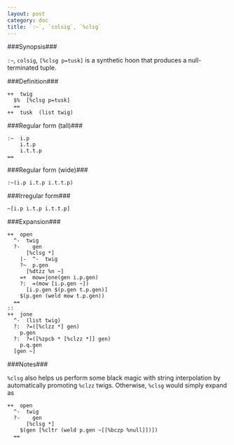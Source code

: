 ```yaml
---
layout: post
category: doc
title: `:~`, `colsig`, `%clsg`
---
```


###Synopsis###

`:~`, `colsig`, `[%clsg p=tusk]` is a synthetic hoon that
produces a null-terminated tuple.

###Definition###

    ++  twig  
      $%  [%clsg p=tusk]
      ==
    ++  tusk  (list twig)

###Regular form (tall)###

    :~  i.p
        i.t.p
        i.t.t.p
    ==

###Regular form (wide)###

    :~(i.p i.t.p i.t.t.p)

###Irregular form###

    ~[i.p i.t.p i.t.t.p]

###Expansion###
    
    ++  open
      ^-  twig
      ?-    gen
          [%clsg *]
        |-  ^-  twig
        ?~  p.gen
          [%dtzz %n ~]
        =+  mow=jone(gen i.p.gen)
        ?:  =(mow [i.p.gen ~])
          [i.p.gen $(p.gen t.p.gen)]
        $(p.gen (weld mow t.p.gen))
      ==
    ::
    ++  jone
      ^-  (list twig)
      ?:  ?=([%clzz *] gen)
        p.gen
      ?:  ?=([%zpcb * [%clzz *]] gen)
        p.q.gen
      [gen ~]

###Notes###

`%clsg` also helps us perform some black magic with string
interpolation by automatically promoting `%clzz` twigs.
Otherwise, `%clsg` would simply expand as

    ++  open
      ^-  twig
      ?-    gen
          [%clsg *]
        $(gen [%cltr (weld p.gen ~[[%bczp %null]])])
      ==
